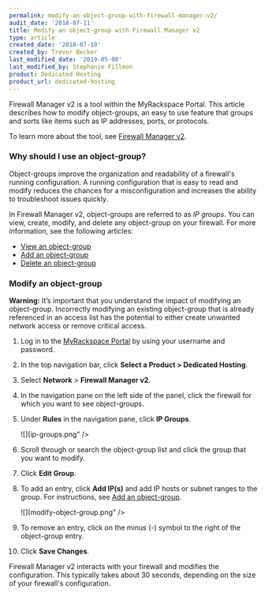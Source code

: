 ```yaml
---
permalink: modify-an-object-group-with-firewall-manager-v2/
audit_date: '2018-07-11'
title: Modify an object-group with Firewall Manager v2
type: article
created_date: '2018-07-10'
created_by: Trevor Becker
last_modified_date: '2019-05-08'
last_modified_by: Stephanie Fillmon
product: Dedicated Hosting
product_url: dedicated-hosting
---
```


Firewall Manager v2 is a tool within the MyRackspace Portal. This article describes how to modify object-groups, an easy to use feature that groups and sorts like items such as IP addresses, ports, or protocols.

To learn more about the tool, see [Firewall Manager v2](/support/how-to/firewall-manager-v2).

### Why should I use an object-group?

Object-groups improve the organization and readability of a firewall's running configuration. A running configuration that is easy to read and modify reduces the chances for a misconfiguration and increases the ability to troubleshoot issues quickly.

In Firewall Manager v2, object-groups are referred to as *IP groups*. You can view, create, modify, and delete any object-group on your firewall. For more information, see the following articles:

- [View an object-group](/support/how-to/view-an-object-group-with-firewall-manager-v2)
- [Add an object-group](/support/how-to/create-an-object-group-with-firewall-manager-v2)
- [Delete an object-group](/support/how-to/delete-an-object-group-with-firewall-manager-v2)

### Modify an object-group

**Warning:** It’s important that you understand the impact of modifying an object-group. Incorrectly modifying an existing object-group that is already referenced in an access list has the potential to either create unwanted network access or remove critical access.

1. Log in to the [MyRackspace Portal](https://login.rackspace.com/) by using your username and password.

2. In the top navigation bar, click **Select a Product > Dedicated Hosting**.

3. Select **Network** > **Firewall Manager v2**.

4. In the navigation pane on the left side of the panel, click the firewall for which you want to see object-groups.

5. Under **Rules** in the navigation pane, click **IP Groups**.

    ![](ip-groups.png" />

6. Scroll through or search the object-group list and click the group that you want to modify.

7. Click **Edit Group**.

8. To add an entry, click **Add IP(s)** and add IP hosts or subnet ranges to the group. For instructions, see [Add an object-group](/support/how-to/create-an-object-group-with-firewall-manager-v2).

   ![](modify-object-group.png" />

9. To remove an entry, click on the minus (-) symbol to the right of the object-group entry.

10. Click **Save Changes**.

Firewall Manager v2 interacts with your firewall and modifies the configuration. This typically takes about 30 seconds, depending on the size of your firewall's configuration.
